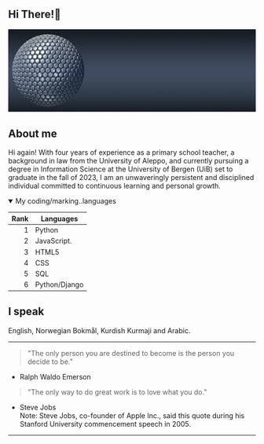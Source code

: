 ## Hi There!👋

<picture>
 <source media="(prefers-color-scheme: dark)" srcset="banner2-5200266.jpg">
 <source media="(prefers-color-scheme: light)" srcset="banner3-5200266_1920.jpg">
 <img alt="A silver colored round ball composed of a group of small round balls, there is a small glitter on the ball. " src="banner1-5200266_640.jpg">
</picture>

## About me
Hi again! With four years of experience as a primary school teacher, a background in law from the University of Aleppo, and currently pursuing a degree in Information Science at the University of Bergen (UiB) set to graduate in the fall of 2023, I am an unwaveringly persistent and disciplined individual committed to continuous learning and personal growth.

<details open>
 <summary> My coding/marking..languages</summary>
 
| Rank | Languages    |
|-----:|--------------|
|     1| Python       |
|     2| JavaScript.  |
|     3| HTML5        |
|     4| CSS          |
|     5| SQL          |
|     6| Python/Django|

 </details>
 
## I speak
English, Norwegian Bokmål, Kurdish Kurmaji and Arabic.


---
>"The only person you are destined to become is the person you decide to be." 
- Ralph Waldo Emerson

>"The only way to do great work is to love what you do." 
- Steve Jobs  
Note: Steve Jobs, co-founder of Apple Inc., said this quote during his Stanford University commencement speech in 2005.
---




<!---
zagrosjawar/zagrosjawar is a ✨ special ✨ repository because its `README.md` (this file) appears on your GitHub profile.
You can click the Preview link to take a look at your changes.
--->
